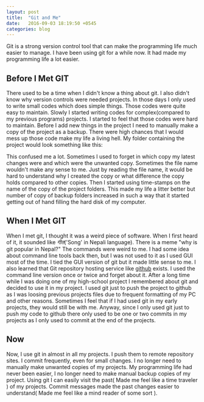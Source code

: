 ```yaml
---
layout: post
title:  "Git and Me"
date:   2016-09-03 18:19:50 +0545
categories: blog
---
```


Git is a strong version control tool that can make the programming life much easier to manage. I have been using git for a while now. It had made my programming life a lot easier.

## Before I Met GIT

There used to be a time when I didn't know a thing about git. I also didn't know why version controls were needed projects. In those days I only used to write small codes which does simple things. Those codes were quite easy to maintain. Slowly I started writing codes for complex(compared to my previous programs) projects. I started to feel that those codes were hard to maintain. Before I add new things in the project I need to manually make a copy of the project as a backup. There were high chances that I would mess up those code make my life a living hell. My folder containing the project would look something like this:

This confused me a lot. Sometimes I used to forget in which copy my latest changes were and which were the unwanted copy. Sometimes the file name wouldn't make any sense to me. Just by reading the file name, it would be hard to understand why I created the copy or what difference the copy holds compared to other copies. Then I started using time-stamps on the name of the copy of the project folders. This made my life a litter better but number of copy of backup folders increased in such a way that it started getting out of hand filling the hard disk of my computer.

## When I Met GIT

When I met git, I thought it was a weird piece of software. When I first heard of it, it sounded like *गीत*('Song' in Nepali language). There is a meme "why is git popular in Nepal?"
The commands were weird to me. I had some idea about command line tools back then, but I was not used to it as I used GUI most of the time. I tied the GUI version of git but it made little sense to me. I also learned that Git repository hosting service like [github] exists. I used the command line version once or twice and forget about it.
After a long time while I was doing one of my high-school project I remembered about git and decided to use it in my project. I used git just to push the project to github as I was loosing previous projects files due to frequent formatting of my PC and other reasons. Sometimes I feel that if I had used git in my early projects, they would still be with me. Anyway, since I only used git just to push my code to github there only used to be one or two commits in my projects as I only used to commit at the end of the projects.


## Now

Now, I use git in almost in all my projects. I push them to remote repository sites. I commit frequently, even for small changes. I no longer need to manually make unwanted copies of my projects. My programming life had never been easier, I no longer need to make manual backup copies of my project. Using git I can easily visit the past( Made me feel like a time traveler ) of my projects. Commit messages made the past changes easier to understand( Made me feel like a mind reader of some sort ).


[jekyll-docs]: http://jekyllrb.com/docs/home
[github]:   https://github.com/
[jekyll-talk]: https://talk.jekyllrb.com/
